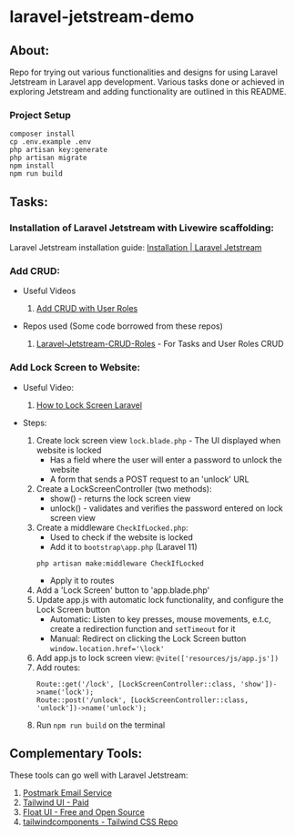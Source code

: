 # laravel-jetstream-demo

## About:

Repo for trying out various functionalities and designs for using Laravel Jetstream in Laravel app development.
Various tasks done or achieved in exploring Jetstream and adding functionality are outlined in this README.

### Project Setup
```
composer install
cp .env.example .env
php artisan key:generate
php artisan migrate
npm install
npm run build
```
## Tasks:

### Installation of Laravel Jetstream with Livewire scaffolding:
Laravel Jetstream installation guide: [Installation | Laravel Jetstream](https://jetstream.laravel.com/installation.html)

### Add CRUD:
- Useful Videos
   1. [Add CRUD with User Roles](https://www.youtube.com/watch?v=pyOcSEkG4Q0)

- Repos used (Some code borrowed from these repos)
   1. [Laravel-Jetstream-CRUD-Roles](https://github.com/LaravelDaily/Laravel-Jetstream-CRUD-Roles) - For Tasks and User Roles CRUD

### Add Lock Screen to Website:
- Useful Video:
    1. [How to Lock Screen Laravel](https://youtu.be/TbU79IegZDQ?si=-A3QByfFRaeYhTHb)

- Steps:
    1. Create lock screen view `lock.blade.php` - The UI displayed when website is locked
       - Has a field where the user will enter a password to unlock the website
       - A form that sends a POST request to an 'unlock' URL
    2. Create a LockScreenController (two methods):
       - show() - returns the lock screen view
       - unlock() - validates and verifies the password entered on lock screen view
    3. Create a middleware `CheckIfLocked.php`:
       - Used to check if the website is locked
       - Add it to `bootstrap\app.php` (Laravel 11)
        ```
        php artisan make:middleware CheckIfLocked
        ```
       - Apply it to routes 
    4. Add a 'Lock Screen' button to 'app.blade.php'
    5. Update app.js with automatic lock functionality, and configure the Lock Screen button
       - Automatic: Listen to key presses, mouse movements, e.t.c, create a redirection function and `setTimeout` for it
       - Manual: Redirect on clicking the Lock Screen button `window.location.href='\lock'`
    6. Add app.js to lock screen view: `@vite(['resources/js/app.js'])`
    7. Add routes:
        ```
        Route::get('/lock', [LockScreenController::class, 'show'])->name('lock');
        Route::post('/unlock', [LockScreenController::class, 'unlock'])->name('unlock');
        ```
    8. Run `npm run build` on the terminal

## Complementary Tools:
These tools can go well with Laravel Jetstream:
1. [Postmark Email Service](https://postmarkapp.com/) 
2. [Tailwind UI - Paid](https://tailwindui.com/)
3. [Float UI - Free and Open Source](https://floatui.com/)
4. [tailwindcomponents - Tailwind CSS Repo](https://tailwindcomponents.com/)

